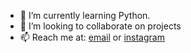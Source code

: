 - 🌱 I’m currently learning Python.
- 🤔 I’m looking to collaborate on projects
- 📫 Reach me at: [email](mailto:Dan+GITHUB@SmallMediaLarge.org) or [instagram](https://www.instagram.com/danbarry_and_wifey/)
